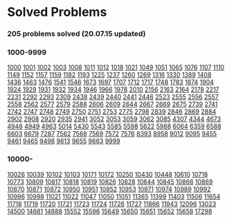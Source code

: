 # Solved Problems

### **205 problems solved (20.07.15 updated)**



### **1000-9999**

[1000](https://www.acmicpc.net/problem/1000) [1001](https://www.acmicpc.net/problem/1001) [1002](https://www.acmicpc.net/problem/1002) [1003](https://www.acmicpc.net/problem/1003) [1008](https://www.acmicpc.net/problem/1008) [1011](https://www.acmicpc.net/problem/1011) [1012](https://www.acmicpc.net/problem/1012) [1018](https://www.acmicpc.net/problem/1018) [1021](https://www.acmicpc.net/problem/1021) [1049](https://www.acmicpc.net/problem/1049) [1051](https://www.acmicpc.net/problem/1051) [1065](https://www.acmicpc.net/problem/1065) [1076](https://www.acmicpc.net/problem/1076) [1107](https://www.acmicpc.net/problem/1107) [1110](https://www.acmicpc.net/problem/1110) [1149](https://www.acmicpc.net/problem/1149) [1152](https://www.acmicpc.net/problem/1152) [1157](https://www.acmicpc.net/problem/1157) [1159](https://www.acmicpc.net/problem/1159) [1182](https://www.acmicpc.net/problem/1182) [1193](https://www.acmicpc.net/problem/1193) [1225](https://www.acmicpc.net/problem/1225) [1237](https://www.acmicpc.net/problem/1237) [1260](https://www.acmicpc.net/problem/1260) [1269](https://www.acmicpc.net/problem/1269) [1316](https://www.acmicpc.net/problem/1316) [1330](https://www.acmicpc.net/problem/1330) [1389](https://www.acmicpc.net/problem/1389) [1408](https://www.acmicpc.net/problem/1408) [1436](https://www.acmicpc.net/problem/1436) [1463](https://www.acmicpc.net/problem/1463) [1476](https://www.acmicpc.net/problem/1476) [1541](https://www.acmicpc.net/problem/1541) [1546](https://www.acmicpc.net/problem/1546) [1673](https://www.acmicpc.net/problem/1673) [1697](https://www.acmicpc.net/problem/1697) [1707](https://www.acmicpc.net/problem/1707) [1712](https://www.acmicpc.net/problem/1712) [1717](https://www.acmicpc.net/problem/1717) [1748](https://www.acmicpc.net/problem/1748) [1783](https://www.acmicpc.net/problem/1783) [1874](https://www.acmicpc.net/problem/1874) [1904](https://www.acmicpc.net/problem/1904) [1924](https://www.acmicpc.net/problem/1924) [1929](https://www.acmicpc.net/problem/1929) [1931](https://www.acmicpc.net/problem/1931) [1932](https://www.acmicpc.net/problem/1932) [1934](https://www.acmicpc.net/problem/1934) [1946](https://www.acmicpc.net/problem/1946) [1966](https://www.acmicpc.net/problem/1966) [1978](https://www.acmicpc.net/problem/1978) [2010](https://www.acmicpc.net/problem/2010) [2156](https://www.acmicpc.net/problem/2156) [2163](https://www.acmicpc.net/problem/2163) [2164](https://www.acmicpc.net/problem/2164) [2178](https://www.acmicpc.net/problem/2178) [2217](https://www.acmicpc.net/problem/2217) [2231](https://www.acmicpc.net/problem/2231) [2292](https://www.acmicpc.net/problem/2292) [2293](https://www.acmicpc.net/problem/2293) [2309](https://www.acmicpc.net/problem/2309) [2438](https://www.acmicpc.net/problem/2438) [2439](https://www.acmicpc.net/problem/2439) [2440](https://www.acmicpc.net/problem/2440) [2441](https://www.acmicpc.net/problem/2441) [2446](https://www.acmicpc.net/problem/2446) [2523](https://www.acmicpc.net/problem/2523) [2555](https://www.acmicpc.net/problem/2555) [2556](https://www.acmicpc.net/problem/2556) [2557](https://www.acmicpc.net/problem/2557) [2558](https://www.acmicpc.net/problem/2558) [2562](https://www.acmicpc.net/problem/2562) [2577](https://www.acmicpc.net/problem/2577) [2579](https://www.acmicpc.net/problem/2579) [2588](https://www.acmicpc.net/problem/2588) [2606](https://www.acmicpc.net/problem/2606) [2609](https://www.acmicpc.net/problem/2609) [2644](https://www.acmicpc.net/problem/2644) [2667](https://www.acmicpc.net/problem/2667) [2669](https://www.acmicpc.net/problem/2669) [2675](https://www.acmicpc.net/problem/2675) [2739](https://www.acmicpc.net/problem/2739) [2741](https://www.acmicpc.net/problem/2741) [2742](https://www.acmicpc.net/problem/2742) [2747](https://www.acmicpc.net/problem/2747) [2748](https://www.acmicpc.net/problem/2748) [2749](https://www.acmicpc.net/problem/2749) [2750](https://www.acmicpc.net/problem/2750) [2751](https://www.acmicpc.net/problem/2751) [2753](https://www.acmicpc.net/problem/2753) [2775](https://www.acmicpc.net/problem/2775) [2798](https://www.acmicpc.net/problem/2798) [2839](https://www.acmicpc.net/problem/2839) [2846](https://www.acmicpc.net/problem/2846) [2869](https://www.acmicpc.net/problem/2869) [2884](https://www.acmicpc.net/problem/2884) [2902](https://www.acmicpc.net/problem/2902) [2908](https://www.acmicpc.net/problem/2908) [2920](https://www.acmicpc.net/problem/2920) [2935](https://www.acmicpc.net/problem/2935) [2941](https://www.acmicpc.net/problem/2941) [3052](https://www.acmicpc.net/problem/3052) [3053](https://www.acmicpc.net/problem/3053) [3059](https://www.acmicpc.net/problem/3059) [3062](https://www.acmicpc.net/problem/3062) [3085](https://www.acmicpc.net/problem/3085) [4307](https://www.acmicpc.net/problem/4307) [4344](https://www.acmicpc.net/problem/4344) [4673](https://www.acmicpc.net/problem/4673) [4948](https://www.acmicpc.net/problem/4948) [4949](https://www.acmicpc.net/problem/4949) [4963](https://www.acmicpc.net/problem/4963) [5014](https://www.acmicpc.net/problem/5014) [5430](https://www.acmicpc.net/problem/5430) [5543](https://www.acmicpc.net/problem/5543) [5585](https://www.acmicpc.net/problem/5585) [5598](https://www.acmicpc.net/problem/5598) [5622](https://www.acmicpc.net/problem/5622) [5988](https://www.acmicpc.net/problem/5988) [6064](https://www.acmicpc.net/problem/6064) [6359](https://www.acmicpc.net/problem/6359) [6588](https://www.acmicpc.net/problem/6588) [6603](https://www.acmicpc.net/problem/6603) [6679](https://www.acmicpc.net/problem/6679) [7287](https://www.acmicpc.net/problem/7287) [7562](https://www.acmicpc.net/problem/7562) [7568](https://www.acmicpc.net/problem/7568) [7569](https://www.acmicpc.net/problem/7569) [7572](https://www.acmicpc.net/problem/7572) [7576](https://www.acmicpc.net/problem/7576) [8393](https://www.acmicpc.net/problem/8393) [8958](https://www.acmicpc.net/problem/8958) [9012](https://www.acmicpc.net/problem/9012) [9095](https://www.acmicpc.net/problem/9095) [9455](https://www.acmicpc.net/problem/9455) [9461](https://www.acmicpc.net/problem/9461) [9465](https://www.acmicpc.net/problem/9465) [9498](https://www.acmicpc.net/problem/9498) [9613](https://www.acmicpc.net/problem/9613) [9655](https://www.acmicpc.net/problem/9655) [9663](https://www.acmicpc.net/problem/9663) [9999](https://www.acmicpc.net/problem/9999) 



### **10000-**

[10026](https://www.acmicpc.net/problem/10026) [10039](https://www.acmicpc.net/problem/10039) [10102](https://www.acmicpc.net/problem/10102) [10103](https://www.acmicpc.net/problem/10103) [10171](https://www.acmicpc.net/problem/10171) [10172](https://www.acmicpc.net/problem/10172) [10250](https://www.acmicpc.net/problem/10250) [10430](https://www.acmicpc.net/problem/10430) [10448](https://www.acmicpc.net/problem/10448) [10610](https://www.acmicpc.net/problem/10610) [10718](https://www.acmicpc.net/problem/10718) [10773](https://www.acmicpc.net/problem/10773) [10809](https://www.acmicpc.net/problem/10809) [10817](https://www.acmicpc.net/problem/10817) [10818](https://www.acmicpc.net/problem/10818) [10819](https://www.acmicpc.net/problem/10819) [10826](https://www.acmicpc.net/problem/10826) [10828](https://www.acmicpc.net/problem/10828) [10844](https://www.acmicpc.net/problem/10844) [10845](https://www.acmicpc.net/problem/10845) [10866](https://www.acmicpc.net/problem/10866) [10869](https://www.acmicpc.net/problem/10869) [10870](https://www.acmicpc.net/problem/10870) [10871](https://www.acmicpc.net/problem/10871) [10872](https://www.acmicpc.net/problem/10872) [10950](https://www.acmicpc.net/problem/10950) [10951](https://www.acmicpc.net/problem/10951) [10952](https://www.acmicpc.net/problem/10952) [10953](https://www.acmicpc.net/problem/10953) [10971](https://www.acmicpc.net/problem/10971) [10974](https://www.acmicpc.net/problem/10974) [10989](https://www.acmicpc.net/problem/10989) [10992](https://www.acmicpc.net/problem/10992) [10996](https://www.acmicpc.net/problem/10996) [10998](https://www.acmicpc.net/problem/10998) [11021](https://www.acmicpc.net/problem/11021) [11022](https://www.acmicpc.net/problem/11022) [11047](https://www.acmicpc.net/problem/11047) [11050](https://www.acmicpc.net/problem/11050) [11051](https://www.acmicpc.net/problem/11051) [11365](https://www.acmicpc.net/problem/11365) [11399](https://www.acmicpc.net/problem/11399) [11403](https://www.acmicpc.net/problem/11403) [11506](https://www.acmicpc.net/problem/11506) [11654](https://www.acmicpc.net/problem/11654) [11718](https://www.acmicpc.net/problem/11718) [11719](https://www.acmicpc.net/problem/11719) [11720](https://www.acmicpc.net/problem/11720) [11721](https://www.acmicpc.net/problem/11721) [11723](https://www.acmicpc.net/problem/11723) [11724](https://www.acmicpc.net/problem/11724) [11726](https://www.acmicpc.net/problem/11726) [11727](https://www.acmicpc.net/problem/11727) [11866](https://www.acmicpc.net/problem/11866) [11943](https://www.acmicpc.net/problem/11943) [12096](https://www.acmicpc.net/problem/12096) [13023](https://www.acmicpc.net/problem/13023) [14500](https://www.acmicpc.net/problem/14500) [14681](https://www.acmicpc.net/problem/14681) [14888](https://www.acmicpc.net/problem/14888) [15552](https://www.acmicpc.net/problem/15552) [15596](https://www.acmicpc.net/problem/15596) [15649](https://www.acmicpc.net/problem/15649) [15650](https://www.acmicpc.net/problem/15650) [15651](https://www.acmicpc.net/problem/15651) [15652](https://www.acmicpc.net/problem/15652) [15658](https://www.acmicpc.net/problem/15658) [17298](https://www.acmicpc.net/problem/17298)